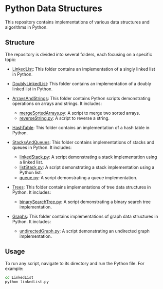 # Python Data Structures

This repository contains implementations of various data structures and algorithms in Python.

## Structure

The repository is divided into several folders, each focusing on a specific topic:

- [LinkedList](LinkedList/linkedList.py): This folder contains an implementation of a singly linked list in Python.

- [DoublyLinkedList](LinkedList/doubleyLinkedList.py): This folder contains an implementation of a doubly linked list in Python.

- [ArraysAndStrings](ArraysAndStrings): This folder contains Python scripts demonstrating operations on arrays and strings. It includes:

  - [mergeSortedArrays.py](ArraysAndStrings/mergeSortedArrays.py): A script to merge two sorted arrays.
  - [reverseString.py](ArraysAndStrings/reverseString.py): A script to reverse a string.

- [HashTable](HashTable/hashTable.py): This folder contains an implementation of a hash table in Python.

- [StacksAndQueues](StacksAndQueues): This folder contains implementations of stacks and queues in Python. It includes:

  - [linkedStack.py](StacksAndQueues/linkedStack.py): A script demonstrating a stack implementation using a linked list.
  - [listStack.py](StacksAndQueues/listStack.py): A script demonstrating a stack implementation using a Python list.
  - [queue.py](StacksAndQueues/queue.py): A script demonstrating a queue implementation.

- [Trees](Trees): This folder contains implementations of tree data structures in Python. It includes:

  - [binarySearchTree.py](Trees/binarySearchTree.py): A script demonstrating a binary search tree implementation.

- [Graphs](Graphs): This folder contains implementations of graph data structures in Python. It includes:
  - [undirectedGraph.py](Graphs/undirectedGraph.py): A script demonstrating an undirected graph implementation.

## Usage

To run any script, navigate to its directory and run the Python file. For example:

```bash
cd LinkedList
python linkedList.py
```
